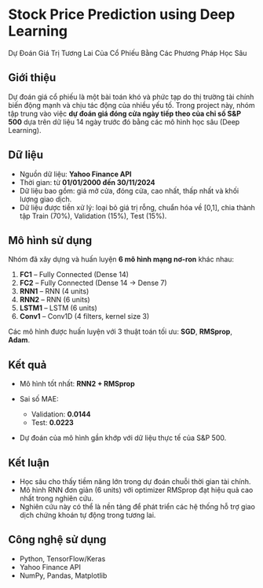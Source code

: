 # Stock Price Prediction using Deep Learning

Dự Đoán Giá Trị Tương Lai Của Cổ Phiếu Bằng Các Phương Pháp Học Sâu

## Giới thiệu

Dự đoán giá cổ phiếu là một bài toán khó và phức tạp do thị trường tài chính biến động mạnh và chịu tác động của nhiều yếu tố. Trong project này, nhóm tập trung vào việc **dự đoán giá đóng cửa ngày tiếp theo của chỉ số S&P 500** dựa trên dữ liệu 14 ngày trước đó bằng các mô hình học sâu (Deep Learning).

## Dữ liệu

* Nguồn dữ liệu: **Yahoo Finance API**
* Thời gian: từ **01/01/2000 đến 30/11/2024**
* Dữ liệu bao gồm: giá mở cửa, đóng cửa, cao nhất, thấp nhất và khối lượng giao dịch.
* Dữ liệu được tiền xử lý: loại bỏ giá trị rỗng, chuẩn hóa về [0,1], chia thành tập Train (70%), Validation (15%), Test (15%).

## Mô hình sử dụng

Nhóm đã xây dựng và huấn luyện **6 mô hình mạng nơ-ron** khác nhau:

1. **FC1** – Fully Connected (Dense 14)
2. **FC2** – Fully Connected (Dense 14 → Dense 7)
3. **RNN1** – RNN (4 units)
4. **RNN2** – RNN (6 units)
5. **LSTM1** – LSTM (6 units)
6. **Conv1** – Conv1D (4 filters, kernel size 3)

Các mô hình được huấn luyện với 3 thuật toán tối ưu: **SGD**, **RMSprop**, **Adam**.

## Kết quả

* Mô hình tốt nhất: **RNN2 + RMSprop**
* Sai số MAE:

  * Validation: **0.0144**
  * Test: **0.0223**
* Dự đoán của mô hình gần khớp với dữ liệu thực tế của S&P 500.

## Kết luận

* Học sâu cho thấy tiềm năng lớn trong dự đoán chuỗi thời gian tài chính.
* Mô hình RNN đơn giản (6 units) với optimizer RMSprop đạt hiệu quả cao nhất trong nghiên cứu.
* Nghiên cứu này có thể là nền tảng để phát triển các hệ thống hỗ trợ giao dịch chứng khoán tự động trong tương lai.

## Công nghệ sử dụng

* Python, TensorFlow/Keras
* Yahoo Finance API
* NumPy, Pandas, Matplotlib
